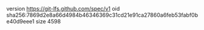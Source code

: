 version https://git-lfs.github.com/spec/v1
oid sha256:7869d2e8a66d4984b46346369c31cd21e91ca27860a6feb53fabf0be40d9eee1
size 4598
